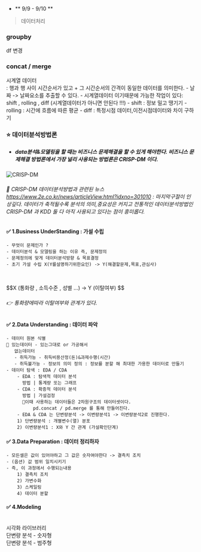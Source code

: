 <ul>
<li>** 9/9 - 9/10  **</li>
</ul>
<blockquote>
<p>데이터처리</p>
</blockquote>
<h3 id="groupby">groupby</h3>
<p>df 변경</p>
<h3 id="concat--merge">concat / merge</h3>
<p>시계열 데이터<br />: 행과 행 사이 시간순서가 있고 + 그 시간순서의 간격이 동일한 데이터를 의미한다.
    - 날짜 -&gt; 날짜요소를 추출할 수 있다.
    - 시계열데이터 이기때문에 가능한 작업이 있다: shift , rolling , diff (시계열데이터가 아니면 안된다 !!!)
    - shift : 정보 밀고 땡기기 
    - rolling : 시간에 흐름에 따른 평균
    - diff : 특정시점 데이터,이전시점데이터와 차이 구하기 </p>
<h3 id="⭐-데이터분석방법론">⭐ 데이터분석방법론</h3>
<ul>
<li><h5 id="data분석모델링을-할-때는-비즈니스-문제해결을-할-수-있게-해야한다-비즈니스-문제해결-방법론에서-가장-널리-사용되는-방법론은-crisp-dm-이다">data분석&amp;모델링을 할 때는 비즈니스 문제해결을 할 수 있게 해야한다. 비즈니스 문제해결 방법론에서 가장 널리 사용되는 방법론은 CRISP-DM 이다.</h5>
</li>
</ul>
<p><img alt="CRISP-DM" src="https://velog.velcdn.com/images/victoryone/post/558e74b1-100f-431d-a15e-6848d7ca6c6e/image.jpg" /></p>
<h6 id="📌-crisp-dm-데이터분석방법과-관련된-뉴스br--httpswww2ecokrnewsarticleviewhtmlidxno301010-br-마지막구절이-인상깊다-데이터가-축적될수록-분석의-의미중요성은-커지고-전통적인-데이터분석방법인-crisp-dm-과-kdd-둘-다-아직-사용되고-있다는-점이-흥미롭다">📌 CRISP-DM 데이터분석방법과 관련된 뉴스  <a href="https://www.2e.co.kr/news/articleView.html?idxno=301010">https://www.2e.co.kr/news/articleView.html?idxno=301010</a> : 마지막구절이 인상깊다. 데이터가 축적될수록 분석의 의미,중요성은 커지고 전통적인 데이터분석방법인 CRISP-DM 과 KDD 둘 다 아직 사용되고 있다는 점이 흥미롭다.</h6>
<h4 id="✅-1business-understanding--가설-수립">✅ 1.Business UnderStanding : 가설 수립</h4>
<pre><code>- 무엇이 문제인가 ? 
- 데이터분석 &amp; 모델링을 하는 이유 즉, 문제정의
- 문제정의에 맞게 데이터분석방향 &amp; 목표결정
- 초기 가설 수립 X(Y를설명하기위한요인) -&gt; Y(해결할문제,목표,관심사)</code></pre><br />

<p>  $$X (통화량 , 소득수준 , 성별 ...)
  -&gt; 
  Y (이탈여부)
  $$ </p>
<h6 id="👉-통화량에따라-이탈여부와-관계가-있다">👉 통화량에따라 이탈여부와 관계가 있다.</h6>
<h4 id="✅-2data-understanding--데이터-파악">✅ 2.Data Understanding : 데이터 파악</h4>
<pre><code>- 데이터 원본 식별 
📍 있는데이터 - 있는그대로 or 가공해서
   없는데이터 
   - 취득가능 - 취득비용산정(돈)&amp;과제수행(시간)
   - 취득불가능 - 정보의 의미 정의 : 정보를 분할 해 최대한 가용한 데이터로 만들기           
- 데이터 탐색 : EDA / CDA 
    - EDA : 탐색적 데이터 분석 
      방법 | 통계량 또는 그래프 
    - CDA : 확증적 데이터 분석 
      방법 | 가설검정 
      📌이때 사용하는 데이터들은 2차원구조의 데이터셋이다. 
          pd.concat / pd.merge 를 통해 만들어진다. 
    - EDA &amp; CDA 는 단변량분석 -&gt; 이변량분석1 -&gt; 이변량분석2로 진행한다.             
    1) 단변량분석 : 개별변수(열) 분포 
    2) 이변량분석1 : X와 Y 간 관계 (가설확인단계)</code></pre><h4 id="✅-3data-preparation--데이터-정리하자">✅ 3.Data Preparation : 데이터 정리하자</h4>
<pre><code>- 모든셀은 값이 있어야하고 그 값은 숫자여야한다 -&gt; 결측치 조치 
- (옵션) 값 범위 일치시키기 
- 즉, 이 과정에서 수행되는내용 
    1) 결측치 조치
    2) 가변수화
    3) 스케일링
    4) 데이터 분할 </code></pre><h4 id="✅-4modeling">✅ 4.Modeling</h4>
<p><br />시각화 라이브러리
<br />단변량 분석 - 숫자형
<br />단변량 분석 - 범주형</p>
